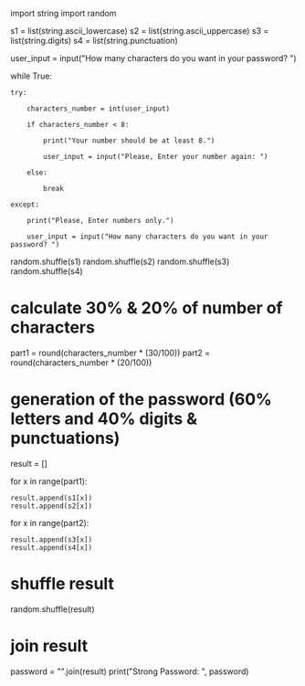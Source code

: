 
import string
import random



s1 = list(string.ascii_lowercase)
s2 = list(string.ascii_uppercase)
s3 = list(string.digits)
s4 = list(string.punctuation)


user_input = input("How many characters do you want in your password? ")


while True:

	try:

		characters_number = int(user_input)

		if characters_number < 8:

			print("Your number should be at least 8.")

			user_input = input("Please, Enter your number again: ")

		else:

			break

	except:

		print("Please, Enter numbers only.")

		user_input = input("How many characters do you want in your password? ")



random.shuffle(s1)
random.shuffle(s2)
random.shuffle(s3)
random.shuffle(s4)


# calculate 30% & 20% of number of characters
part1 = round(characters_number * (30/100))
part2 = round(characters_number * (20/100))


# generation of the password (60% letters and 40% digits & punctuations)
result = []

for x in range(part1):

	result.append(s1[x])
	result.append(s2[x])

for x in range(part2):

	result.append(s3[x])
	result.append(s4[x])


# shuffle result
random.shuffle(result)


# join result
password = "".join(result)
print("Strong Password: ", password)
